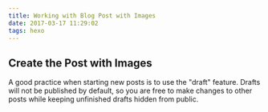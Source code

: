 ```yaml
---
title: Working with Blog Post with Images
date: 2017-03-17 11:29:02
tags: hexo
---
```


## Create the Post with Images

A good practice when starting new posts is to use the "draft" feature. Drafts will not be published by default, so you are free to make changes to other posts while keeping unfinished drafts hidden from public.
